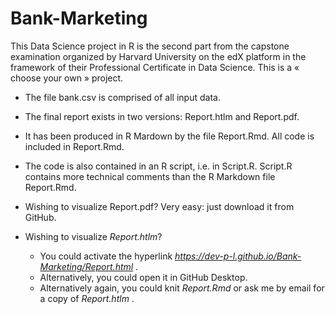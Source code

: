  # Bank-Marketing

This Data Science project in R is the second part from the capstone examination 
organized by Harvard University on the edX platform in the framework 
of their Professional Certificate in Data Science. This is a « choose your own » project. 


* The file bank.csv is comprised of all input data. 

* The final report exists in two versions: Report.htlm and Report.pdf.

* It has been produced in R Mardown by the file Report.Rmd. All code is included in Report.Rmd.

* The code is also contained in an R script, i.e. in Script.R. 
Script.R contains more technical comments than the R Markdown file Report.Rmd.

* Wishing to visualize Report.pdf? Very easy: just download it from GitHub. 

* Wishing to visualize *Report.htlm*?

  * You could activate the hyperlink *https://dev-p-l.github.io/Bank-Marketing/Report.html* .
  * Alternatively, you could open it in GitHub Desktop.
  * Alternatively again, you could knit *Report.Rmd* or ask me by email for a copy of *Report.htlm* .
